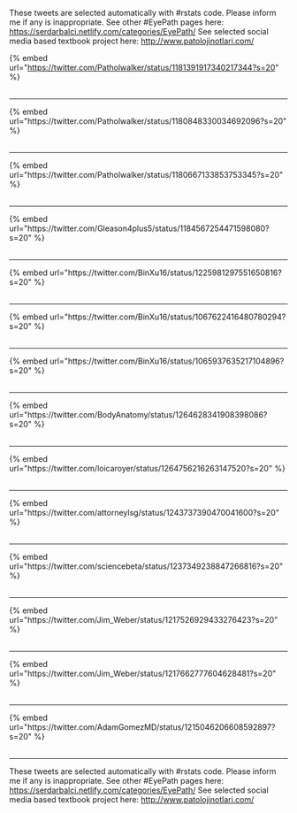 

These tweets are selected automatically with #rstats code. Please inform me if any is inappropriate.
See other #EyePath pages here: https://serdarbalci.netlify.com/categories/EyePath/ 
See selected social media based textbook project here: http://www.patolojinotlari.com/

{% embed url="https://twitter.com/Patholwalker/status/1181391917340217344?s=20" %}<br>
<br>
<hr>
{% embed url="https://twitter.com/Patholwalker/status/1180848330034692096?s=20" %}<br>
<br>
<hr>
{% embed url="https://twitter.com/Patholwalker/status/1180667133853753345?s=20" %}<br>
<br>
<hr>
{% embed url="https://twitter.com/Gleason4plus5/status/1184567254471598080?s=20" %}<br>
<br>
<hr>
{% embed url="https://twitter.com/BinXu16/status/1225981297551650816?s=20" %}<br>
<br>
<hr>
{% embed url="https://twitter.com/BinXu16/status/1067622416480780294?s=20" %}<br>
<br>
<hr>
{% embed url="https://twitter.com/BinXu16/status/1065937635217104896?s=20" %}<br>
<br>
<hr>
{% embed url="https://twitter.com/BodyAnatomy/status/1264628341908398086?s=20" %}<br>
<br>
<hr>
{% embed url="https://twitter.com/loicaroyer/status/1264756216263147520?s=20" %}<br>
<br>
<hr>
{% embed url="https://twitter.com/attorneylsg/status/1243737390470041600?s=20" %}<br>
<br>
<hr>
{% embed url="https://twitter.com/sciencebeta/status/1237349238847266816?s=20" %}<br>
<br>
<hr>
{% embed url="https://twitter.com/Jim_Weber/status/1217526929433276423?s=20" %}<br>
<br>
<hr>
{% embed url="https://twitter.com/Jim_Weber/status/1217662777604628481?s=20" %}<br>
<br>
<hr>
{% embed url="https://twitter.com/AdamGomezMD/status/1215046206608592897?s=20" %}<br>
<br>
<hr>


These tweets are selected automatically with #rstats code. Please inform me if any is inappropriate.
See other #EyePath pages here: https://serdarbalci.netlify.com/categories/EyePath/ 
See selected social media based textbook project here: http://www.patolojinotlari.com/
